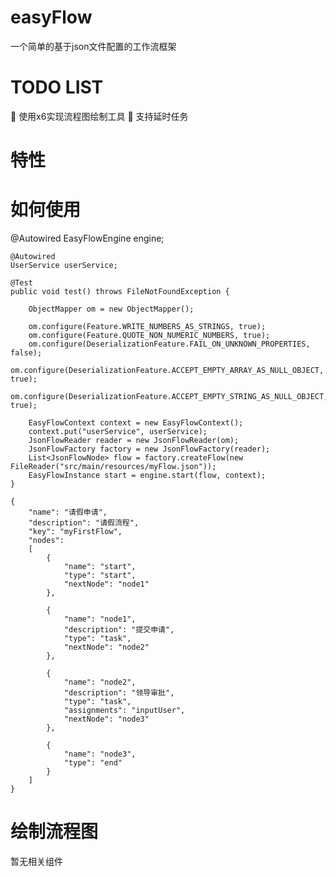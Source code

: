 # easyFlow
一个简单的基于json文件配置的工作流框架

# TODO LIST
🚀 使用x6实现流程图绘制工具
🚀 支持延时任务


# 特性
    

# 如何使用


@Autowired
	EasyFlowEngine engine;

	@Autowired
	UserService userService;

	@Test
	public void test() throws FileNotFoundException {

		ObjectMapper om = new ObjectMapper();

		om.configure(Feature.WRITE_NUMBERS_AS_STRINGS, true);
		om.configure(Feature.QUOTE_NON_NUMERIC_NUMBERS, true);
		om.configure(DeserializationFeature.FAIL_ON_UNKNOWN_PROPERTIES, false);
		om.configure(DeserializationFeature.ACCEPT_EMPTY_ARRAY_AS_NULL_OBJECT, true);
		om.configure(DeserializationFeature.ACCEPT_EMPTY_STRING_AS_NULL_OBJECT, true);

		EasyFlowContext context = new EasyFlowContext();
		context.put("userService", userService);
		JsonFlowReader reader = new JsonFlowReader(om);
		JsonFlowFactory factory = new JsonFlowFactory(reader);
		List<JsonFlowNode> flow = factory.createFlow(new FileReader("src/main/resources/myFlow.json"));
		EasyFlowInstance start = engine.start(flow, context);
	}

```
{
	"name": "请假申请",
	"description": "请假流程",
	"key": "myFirstFlow",
	"nodes": 
	[
		{
			"name": "start",
			"type": "start",
			"nextNode": "node1"
		},

		{
			"name": "node1",
			"description": "提交申请",
			"type": "task",
			"nextNode": "node2"
		},

		{
			"name": "node2",
			"description": "领导审批",
			"type": "task",
			"assignments": "inputUser",
			"nextNode": "node3"
		},

		{
			"name": "node3",
			"type": "end"
		}
	]
}
```
# 绘制流程图
暂无相关组件
